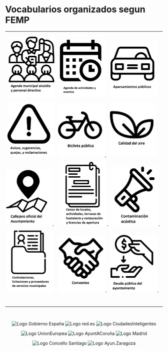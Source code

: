 <link href="stylesheet.css" rel="stylesheet"/>

&nbsp; 
&nbsp; 

# Vocabularios organizados segun FEMP

***

<p float="right" align="center">
   <a href="https://leticiarubalcabadg.github.io/FEMPAGENDAMUNICIPAL"><img src="Iconos/sinergia.png" alt="Agenda municipal" width="150" /></a> &nbsp;&nbsp; 
   <a href="https://leticiarubalcabadg.github.io/FEMPAGENDAACTIVIDADES"><img src="Iconos/calendario.png" alt="Agenda" width="150"/></a>&nbsp;&nbsp;
   <a href="https://leticiarubalcabadg.github.io/FEMAPARCAIENTOS"><img src="Iconos/coche.png" alt="Aparcamiento" width="150" /></a>&nbsp;&nbsp; 
</p>



<p float="right" align="center">
   <a href="https://leticiarubalcabadg.github.io/FEMAPAVISOS"><img src="Iconos/advertencia.png" alt="Avisos" width="150" /></a>&nbsp;&nbsp;    
   <a href="https://leticiarubalcabadg.github.io/FEMPBICICLETA"><img src="Iconos/bicicleta.png" alt="Bicicleta" width="150" /> </a> &nbsp;&nbsp; 
   <a href="https://leticiarubalcabadg.github.io/FEMPCALIDADAIRE"><img src="Iconos/vegano.png" alt="Calidad aire" width="150"/></a> &nbsp;&nbsp; 
</p>

<p float="right" align="center">   
   <a href="https://leticiarubalcabadg.github.io/FEMPCALLEJERO"> <img src="Iconos/mapa-con-un-pequeno-simbolo-de-alfiler-dentro-de-un-circulo.png" alt="Callejero oficial" width="150"/> </a> &nbsp;&nbsp; &nbsp;
   <a href="https://leticiarubalcabadg.github.io/FEMPCENSO"> <img src="Iconos/documentos.png" alt="Censo de locales" width="150" /> </a> &nbsp;&nbsp;
   <a href="https://leticiarubalcabadg.github.io/FEMPCONTAMINACION"><img src="Iconos/megafono.png" alt="Contaminación" width="150" /> </a> &nbsp;&nbsp; 
 </p>



<p float="right" align="center">
   <a href="https://leticiarubalcabadg.github.io/FEMPCONTRATACIONES"><img src="Iconos/dosier.png" alt="Contrataciones" width="150"/></a> &nbsp;&nbsp; 
   <a href="https://leticiarubalcabadg.github.io/FEMPCONVENIOS"> <img src="Iconos/darse-la-mano.png" alt="Convenios" width="150" /> </a> &nbsp;&nbsp; 
   <a href="https://leticiarubalcabadg.github.io/FEMPDEUDAPÚBLICA"> <img src="Iconos/pedir-prestado.png" alt="Deuda" width="150" /> </a> &nbsp;&nbsp; 
</p>


&nbsp; 


***
&nbsp; 

<p float="right" align="center">
<img src="https://ciudadesabiertas.es/assets/img/cabiertas/gobEspana-logo.svg" alt="Logo Gobierno España" width="200"/>
<img src="https://ciudadesabiertas.es/assets/img/cabiertas/red-logo.svg" alt="Logo red.es" width="150"/>
<img src="https://ciudadesabiertas.es/assets/img/cabiertas/ciudadesInteligentes-logo.svg" alt="Logo CiudadesInteligentes" width="150"/>
</p>

<p float="right" align="center">   
<img src="https://ciudadesabiertas.es/assets/img/cabiertas/unionEuropea-logo.svg" alt="Logo UnionEuropea" width="200"/>
<img src="https://ciudadesabiertas.es/assets/img/cabiertas/ayuntAcoruna-logo.svg" alt="Logo AyuntACoruña" width="200"/>
<img src="https://ciudadesabiertas.es/assets/img/cabiertas/ayuntMadrid-logo.svg" alt="Logo Madrid" width="100"/>
</p>

<p float="right" align="center">
<img src="https://ciudadesabiertas.es/assets/img/cabiertas/ayuntSantiagoCompostela-logo.svg" alt="Logo Concello Santiago" width="200"/>
<img src="https://ciudadesabiertas.es/assets/img/cabiertas/ayuntZaragoza-logo.svg" alt="Logo Ayun.Zaragoza" width="200"/>
</p>





